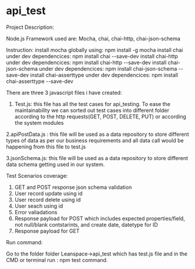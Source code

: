 # api_test

Project Description:

Node.js Framework used are: Mocha, chai, chai-http, chai-json-schema

Instruction:
install mocha globally using: npm install -g mocha
install chai under dev dependencices: npm install chai --save-dev
install chai-http under dev dependencices: npm install chai-http --save-dev
install chai-json-schema under dev dependencices: npm install chai-json-schema --save-dev
install  chai-asserttype under dev dependencices: npm install chai-asserttype --save-dev


There are three 3 javascript files i have created:

1. Test.js: this file has all the test cases for api_testing. To ease the maintainability we can sorted out test cases into different folder according to the http requests(GET, POST, DELETE, PUT) or according the system modules

2.apiPostData.js : this file will be used as a data repository to store different types of data as per our business requirements and all data call would be happening from this file to test.js

3.jsonSchema.js: this file will be used as a data repository to store different data schema getting used in our system.

Test Scenarios coverage:

1. GET and POST response json schema validation
2. User record update using id
3. User record delete using id
4. User seach using id
5. Error valiadations
6. Response payload for POST which includes expected properties/field, not null/blank contstarints, and create date, datetype for ID
7. Response payload for GET

Run command:

Go to the folder folder Leanspace->api_test which has test.js file and in the CMD or terminal run : npm test command.



